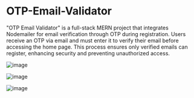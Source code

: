 # OTP-Email-Validator
"OTP Email Validator" is a full-stack MERN project that integrates Nodemailer for email verification through OTP during registration. Users receive an OTP via email and must enter it to verify their email before accessing the home page. This process ensures only verified emails can register, enhancing security and preventing unauthorized access.

![image](https://github.com/shashwatanshul/OTP-Email-Validator/assets/136802514/a98c2ec0-331d-43f4-b930-7ba4b9e1782d)

![image](https://github.com/shashwatanshul/OTP-Email-Validator/assets/136802514/a2905630-198d-404d-a881-e22fd05b35ef)

![image](https://github.com/shashwatanshul/OTP-Email-Validator/assets/136802514/f7bbb0d4-f1a9-4eb1-a506-5a4e2376dfe0)
